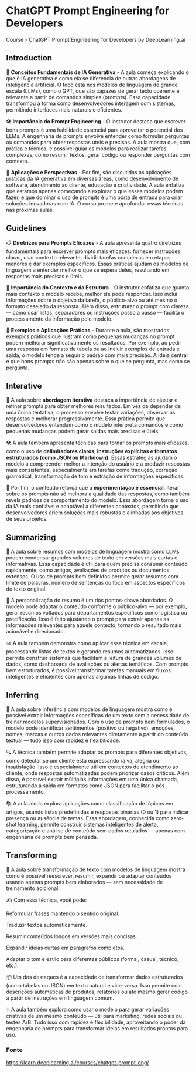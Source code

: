 # ChatGPT Prompt Engineering for Developers

Course - ChatGPT Prompt Engineering for Developers by DeepLearning.ai

## Introduction

🧠 **Conceitos Fundamentais de IA Generativa**  - A aula começa explicando o que é IA generativa e como ela se diferencia de outras abordagens de inteligência artificial. O foco está nos modelos de linguagem de grande escala (LLMs), como o GPT, que são capazes de gerar texto coerente e relevante a partir de comandos simples (prompts). Essa capacidade transformou a forma como desenvolvedores interagem com sistemas, permitindo interfaces mais naturais e eficientes.

🛠️ **Importância do Prompt Engineering** -  O instrutor destaca que escrever bons prompts é uma habilidade essencial para aproveitar o potencial dos LLMs. A engenharia de prompts envolve entender como formular perguntas ou comandos para obter respostas úteis e precisas. A aula mostra que, com prática e técnica, é possível guiar os modelos para realizar tarefas complexas, como resumir textos, gerar código ou responder perguntas com contexto.

🚀 **Aplicações e Perspectivas** -  Por fim, são discutidas as aplicações práticas da IA generativa em diversas áreas, como desenvolvimento de software, atendimento ao cliente, educação e criatividade. A aula enfatiza que estamos apenas começando a explorar o que esses modelos podem fazer, e que dominar o uso de prompts é uma porta de entrada para criar soluções inovadoras com IA. O curso promete aprofundar essas técnicas nas próximas aulas.

## Guidelines

📋 **Diretrizes para Prompts Eficazes** - A aula apresenta quatro diretrizes fundamentais para escrever prompts mais eficazes: fornecer instruções claras, usar contexto relevante, dividir tarefas complexas em etapas menores e dar exemplos específicos. Essas práticas ajudam os modelos de linguagem a entender melhor o que se espera deles, resultando em respostas mais precisas e úteis.

🧩 **Importância do Contexto e da Estrutura** -  O instrutor enfatiza que quanto mais contexto o modelo recebe, melhor ele pode responder. Isso inclui informações sobre o objetivo da tarefa, o público-alvo ou até mesmo o formato desejado da resposta. Além disso, estruturar o prompt com clareza — como usar listas, separadores ou instruções passo a passo — facilita o processamento da informação pelo modelo.

🎯 **Exemplos e Aplicações Práticas** -  Durante a aula, são mostrados exemplos práticos que ilustram como pequenas mudanças no prompt podem melhorar significativamente os resultados. Por exemplo, ao pedir uma resposta em formato de tabela ou ao incluir exemplos de entrada e saída, o modelo tende a seguir o padrão com mais precisão. A ideia central é que bons prompts não são apenas sobre o que se pergunta, mas como se pergunta.

## Interative

🧪 A aula sobre **abordagem iterativa** destaca a importância de ajustar e refinar prompts para obter melhores resultados. Em vez de depender de uma única tentativa, o processo envolve testar variações, observar as respostas e melhorar progressivamente. Essa prática permite que desenvolvedores entendam como o modelo interpreta comandos e como pequenas mudanças podem gerar saídas mais precisas e úteis.

🛠️ A aula também apresenta técnicas para tornar os prompts mais eficazes, como o uso de **delimitadores claros, instruções explícitas e formatos estruturados (como JSON ou Markdown)**. Essas estratégias ajudam o modelo a compreender melhor a intenção do usuário e a produzir respostas mais consistentes, especialmente em tarefas como tradução, correção gramatical, transformação de tom e extração de informações específicas.

🚀 Por fim, o conteúdo reforça que a **experimentação é essencial**. Iterar sobre os prompts não só melhora a qualidade das respostas, como também revela padrões de comportamento do modelo. Essa abordagem torna o uso da IA mais confiável e adaptável a diferentes contextos, permitindo que desenvolvedores criem soluções mais robustas e alinhadas aos objetivos de seus projetos.

## Summarizing

📝 A aula sobre resumos com modelos de linguagem mostra como LLMs podem condensar grandes volumes de texto em versões mais curtas e informativas. Essa capacidade é útil para quem precisa consumir conteúdo rapidamente, como artigos, avaliações de produtos ou documentos extensos. O uso de prompts bem definidos permite gerar resumos com limite de palavras, número de sentenças ou foco em aspectos específicos do texto original.

🎯 A personalização do resumo é um dos pontos-chave abordados. O modelo pode adaptar o conteúdo conforme o público-alvo — por exemplo, gerar resumos voltados para departamentos específicos como logística ou precificação. Isso é feito ajustando o prompt para extrair apenas as informações relevantes para aquele contexto, tornando o resultado mais acionável e direcionado.

📊 A aula também demonstra como aplicar essa técnica em escala, processando listas de textos e gerando resumos automatizados. Isso permite construir sistemas que facilitam a leitura de grandes volumes de dados, como dashboards de avaliações ou alertas temáticos. Com prompts bem estruturados, é possível transformar tarefas manuais em fluxos inteligentes e eficientes com apenas algumas linhas de código.

## Inferring

🧠 A aula sobre inferência com modelos de linguagem mostra como é possível extrair informações específicas de um texto sem a necessidade de treinar modelos supervisionados. Com o uso de prompts bem formulados, o modelo pode identificar sentimentos (positivo ou negativo), emoções, nomes, marcas e outros dados relevantes diretamente a partir do conteúdo textual — tudo isso com rapidez e flexibilidade.

🔍 A técnica também permite adaptar os prompts para diferentes objetivos, como detectar se um cliente está expressando raiva, alegria ou insatisfação. Isso é especialmente útil em contextos de atendimento ao cliente, onde respostas automatizadas podem priorizar casos críticos. Além disso, é possível extrair múltiplas informações em uma única chamada, estruturando a saída em formatos como JSON para facilitar o pós-processamento.

📚 A aula ainda explora aplicações como classificação de tópicos em artigos, usando listas predefinidas e respostas binárias (0 ou 1) para indicar presença ou ausência de temas. Essa abordagem, conhecida como zero-shot learning, permite construir sistemas inteligentes de alerta, categorização e análise de conteúdo sem dados rotulados — apenas com engenharia de prompts bem pensada.

## Transforming

🔄 A aula sobre transformação de texto com modelos de linguagem mostra como é possível reescrever, resumir, expandir ou adaptar conteúdos usando apenas prompts bem elaborados — sem necessidade de treinamento adicional.

✍️ Com essa técnica, você pode:

Reformular frases mantendo o sentido original.

Traduzir textos automaticamente.

Resumir conteúdos longos em versões mais concisas.

Expandir ideias curtas em parágrafos completos.

Adaptar o tom e estilo para diferentes públicos (formal, casual, técnico, etc.).

📦 Um dos destaques é a capacidade de transformar dados estruturados (como tabelas ou JSON) em texto natural e vice-versa. Isso permite criar descrições automáticas de produtos, relatórios ou até mesmo gerar código a partir de instruções em linguagem comum.

💡 A aula também explora como usar o modelo para gerar variações criativas de um mesmo conteúdo — útil para marketing, redes sociais ou testes A/B. Tudo isso com rapidez e flexibilidade, aproveitando o poder da engenharia de prompts para transformar ideias em resultados prontos para uso.

### Fonte

https://learn.deeplearning.ai/courses/chatgpt-prompt-eng/